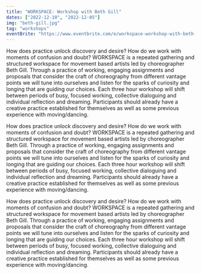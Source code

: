 ```yaml
---
title: "WORKSPACE: Workshop with Beth Gill"
dates: ["2022-12-10", "2022-12-05"]
img: "beth-gill.jpg"
tag: "workshops"
eventBrite: "https://www.eventbrite.com/e/workspace-workshop-with-beth-gill-tickets-413319007277"
---
```


How does practice unlock discovery and desire?
How do we work with moments of confusion and doubt?
WORKSPACE is a repeated gathering and structured workspace for movement based artists led by choreographer Beth Gill. Through a practice of working, engaging assignments and proposals that consider the craft of choreography from different vantage points we will tune into ourselves and listen for the sparks of curiosity and longing that are guiding our choices. Each three hour workshop will shift between periods of busy, focused working, collective dialoguing and individual reflection and dreaming. Participants should already have a creative practice established for themselves as well as some previous experience with moving/dancing.

How does practice unlock discovery and desire?
How do we work with moments of confusion and doubt?
WORKSPACE is a repeated gathering and structured workspace for movement based artists led by choreographer Beth Gill. Through a practice of working, engaging assignments and proposals that consider the craft of choreography from different vantage points we will tune into ourselves and listen for the sparks of curiosity and longing that are guiding our choices. Each three hour workshop will shift between periods of busy, focused working, collective dialoguing and individual reflection and dreaming. Participants should already have a creative practice established for themselves as well as some previous experience with moving/dancing.

How does practice unlock discovery and desire?
How do we work with moments of confusion and doubt?
WORKSPACE is a repeated gathering and structured workspace for movement based artists led by choreographer Beth Gill. Through a practice of working, engaging assignments and proposals that consider the craft of choreography from different vantage points we will tune into ourselves and listen for the sparks of curiosity and longing that are guiding our choices. Each three hour workshop will shift between periods of busy, focused working, collective dialoguing and individual reflection and dreaming. Participants should already have a creative practice established for themselves as well as some previous experience with moving/dancing.
